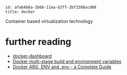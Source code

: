 ```
id: afa64b6a-3b68-11ea-b3ff-2bf3398acd08
title: docker
```

Container based virtualization technology

# further reading

* [docker-dashboard][1]
* [Docker multi-stage build and environment variables][2]
* [Docker ARG, ENV and .env - a Complete Guide][3]

[1]: https://github.com/pipiliang/docker-dashboard
[2]: https://dev.to/migsarnavarro/docker-multi-stage-build-and-environment-variables-4lp2
[3]: https://vsupalov.com/docker-arg-env-variable-guide/
